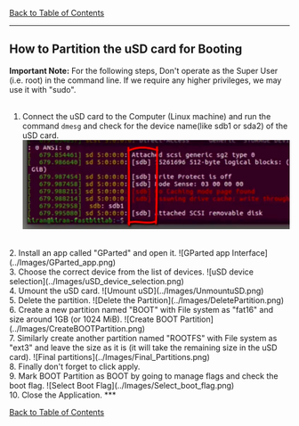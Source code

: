 [Back to Table of Contents](../Notes.md)
***

## How to Partition the uSD card for Booting

**Important Note:** For the following steps, Don't operate as the Super User (i.e. root) in the command line. If we require any higher privileges, we may use it with "sudo".
<br/>
<br/>

1. Connect the uSD card to the Computer (Linux machine) and run the command `dmesg` and check for the device name(like sdb1 or sda2) of the uSD card.
![uSD card device name](../Images/uSD_device_name.png)
<br/>
2. Install an app called "GParted" and open it.
![GParted app Interface](../Images/GParted_app.png)
<br/>
3. Choose the correct device from the list of devices.
![uSD device selection](../Images/uSD_device_selection.png)
<br/>
4. Umount the uSD card.
![Umount uSD](../Images/UnmountuSD.png)
<br/>
5. Delete the partition.
![Delete the Partition](../Images/DeletePartition.png)
<br/>
6. Create a new partition named "BOOT" with File system as "fat16" and size around 1GB (or 1024 MiB).
![Create BOOT Partition](../Images/CreateBOOTPartition.png)
<br/>
7. Similarly create another partition named "ROOTFS" with File system as "ext3" and leave the size as it is (it will take the remaining size in the uSD card).
![Final partitions](../Images/Final_Partitions.png)
<br/>
8. Finally don't forget to click apply.
<br/>
9. Mark BOOT Partition as BOOT by going to manage flags and check the boot flag.
![Select Boot Flag](../Images/Select_boot_flag.png)
<br/>
10. Close the Application.
***

[Back to Table of Contents](../Notes.md)

